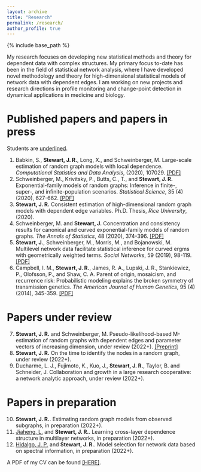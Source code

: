 ```yaml
--- 
layout: archive
title: "Research"
permalink: /research/
author_profile: true
---
```


{% include base_path %}


My research focuses on developing new statistical methods and theory 
for dependent data with complex structures. 
My primary focus to-date has been in the field of statistical network analysis, 
where I have developed novel methodology and theory for high-dimensional statistical models of network data 
with dependent edges.
I am working on new projects and research directions 
in profile monitoring and change-point detection in dynamical applications in medicine and biology.  


Published papers and papers in press
======
Students are <u>underlined</u>.
<ol>
<li>
Babkin, S., <b> Stewart, J. R.</b>, Long, X., and Schweinberger, M.
Large-scale estimation of random graph models with local dependence.
<i>Computational Statistics and Data Analysis</i>, (2020), 107029.
<a href="https://jrstew.github.io/files/csda.pdf">[PDF]</a>
</li>
<li>
Schweinberger, M., Krivitsky, P., Butts, C., T., and <b>Stewart, J. R.</b>
Exponential-family models of random graphs: Inference in finite-, super-, and infinite-population scenarios.
<i>Statistical Science</i>, 35 (4) (2020), 627-662.
<a href="https://jrstew.github.io/files/stat_science.pdf">[PDF]</a>
</li>
<li>
<b>Stewart, J. R.</b>
Consistent estimation of high-dimensional random graph models with dependent edge variables.
Ph.D. Thesis,
<i>Rice University</i>,
(2020).
</li>
<li>
Schweinberger, M. and <b>Stewart, J.</b>
Concentration and consistency results for canonical and curved exponential-family models of random graphs.
<i>The Annals of Statistics</i>, 48 (2020), 374-396.
<a href="https://jrstew.github.io/files/aos.pdf">[PDF]</a>
</li>
<li>
<b>Stewart, J.</b>, Schweinberger, M., Morris, M., and Bojanowski, M.
Multilevel network data facilitate statistical inference for curved ergms with geometrically weighted terms.
<i>Social Networks</i>, 59 (2019), 98-119.
<a href="https://jrstew.github.io/files/social_networks.pdf">[PDF]</a>
</li>
<li>
Campbell, I. M., <b>Stewart, J. R.</b>, James, R. A., Lupski, J. R., Stankiewicz, P., Olofsson, P., and Shaw, C. A.
Parent of origin, mosaicism, and recurrence risk: Probabilistic modeling explains the broken symmetry of transmission genetics.
<i>The American Journal of Human Genetics</i>, 95 (4) (2014), 345-359.
<a href="https://jrstew.github.io/files/ajhg.pdf">[PDF]</a>
</li>
</ol>


Papers under review
===========
<ol start="7">
<li>
<b>Stewart, J. R.</b> and Schweinberger, M.
Pseudo-likelihood-based M-estimation of random graphs with dependent edges and parameter vectors of increasing dimension,
under review (2022+). <a href="https://jrstew.github.io/files/pl.pdf">[Preprint]</a>
</li>
<li>
<b>Stewart, J. R.</b> 
On the time to identify the nodes in a random graph, 
under review (2022+). 
</li>
<li>
Ducharme, L. J., Fujimoto, K., Kuo, J., <b>Stewart, J. R.</b>, Taylor, B. and Schneider, J.
Collaboration and growth in a large research cooperative: a network analytic approach, 
under review (2022+). 
</li>
</ol>


Papers in preparation 
========
<ol start="10"> 
<li>
<b>Stewart, J. R.</b>.
Estimating random graph models from observed subgraphs, 
in preparation (2022+).
</li>
<li>
<u>Jiaheng, L.</u> and <b>Stewart, J. R.</b>.
Learning cross-layer dependence structure in multilayer networks,
in preparation (2022+). 
</li>
<li>
<u>Hidalgo, J. P.</u> and <b>Stewart, J. R.</b>. 
Model selection for network data based on spectral information,
in preparation (2022+). 
</li>
</ol>
  


A PDF of my CV can be found <a href="https://jrstew.github.io/files/cv.pdf">[HERE]</a>.



